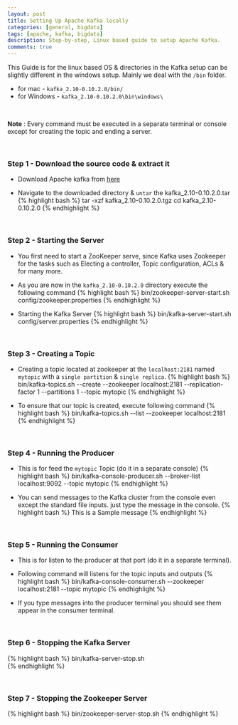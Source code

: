 ```yaml
---
layout: post
title: Setting Up Apache Kafka locally
categories: [general, bigdata]
tags: [apache, kafka, bigdata]
description: Step-by-step, Linux based guide to setup Apache Kafka.
comments: true
---
```


This Guide is for the linux based OS & directories in the Kafka setup can be slightly different in the windows setup.
Mainly we deal with the `/bin` folder.

  - for mac     - `kafka_2.10-0.10.2.0/bin/`
  - for Windows - `kafka_2.10-0.10.2.0\bin\windows\`

<br>

**Note** : Every command must be executed in a separate terminal or console except for creating the topic and ending a server.

<br>

### Step 1 - Download the source code & extract it ###

  - Download Apache kafka from [here](https://www.apache.org/dyn/closer.cgi?path=/kafka/1.0.0/kafka_2.10-0.10.2.0.tgz)

  - Navigate to the downloaded directory & `untar` the kafka_2.10-0.10.2.0.tar
  {% highlight bash %}
  tar -xzf kafka_2.10-0.10.2.0.tgz
  cd kafka_2.10-0.10.2.0
  {% endhighlight %}

<br>

### Step 2 - Starting the Server ###

  - You first need to start a ZooKeeper serve, since Kafka uses Zookeeper for the tasks such as Electing a controller, Topic configuration, ACLs & for many more.

  - As you are now in the `kafka_2.10-0.10.2.0` directory execute the following command
  {% highlight bash %}
  bin/zookeeper-server-start.sh config/zookeeper.properties
  {% endhighlight %}

  - Starting the Kafka Server
  {% highlight bash %}
  bin/kafka-server-start.sh config/server.properties
  {% endhighlight %}

  <br>

### Step 3 - Creating a Topic ###

  - Creating a topic located at zookeeper at the `localhost:2181` named `mytopic` with a `single partition` & `single replica`.
  {% highlight bash %}
  bin/kafka-topics.sh --create --zookeeper localhost:2181 --replication-factor 1 --partitions 1 --topic mytopic
  {% endhighlight %}

  - To ensure that our topic is created, execute following command
  {% highlight bash %}
  bin/kafka-topics.sh --list --zookeeper localhost:2181
  {% endhighlight %}

  <br>

### Step 4 - Running the Producer ###

  - This is for feed the `mytopic` Topic (do it in a separate console)
  {% highlight bash %}
  bin/kafka-console-producer.sh --broker-list localhost:9092 --topic mytopic
  {% endhighlight %}

  - You can send messages to the Kafka cluster from the console even except the standard file inputs. just  type the message in the console.
  {% highlight bash %}
  This is a Sample message
  {% endhighlight %}

  <br>

### Step 5 - Running the Consumer ###

  - This is for listen to the producer at that port (do it in a separate terminal).
  - Following command will listens for the topic inputs and outputs
    {% highlight bash %}
    bin/kafka-console-consumer.sh --zookeeper localhost:2181 --topic mytopic
    {% endhighlight %}

  - If you type messages into the producer terminal you should see them appear in the consumer terminal.

  <br>

### Step 6 - Stopping the Kafka Server ###
{% highlight bash %}
bin/kafka-server-stop.sh  
{% endhighlight %}

  <br>

### Step 7 - Stopping the Zookeeper Server ###
{% highlight bash %}
bin/zookeeper-server-stop.sh
{% endhighlight %}
